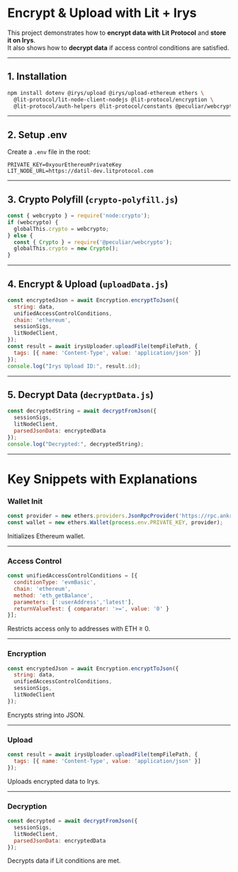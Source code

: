 # Encrypt & Upload with Lit + Irys

This project demonstrates how to **encrypt data with Lit Protocol** and **store it on Irys**.  
It also shows how to **decrypt data** if access control conditions are satisfied.

---

## 1. Installation
```bash
npm install dotenv @irys/upload @irys/upload-ethereum ethers \
  @lit-protocol/lit-node-client-nodejs @lit-protocol/encryption \
  @lit-protocol/auth-helpers @lit-protocol/constants @peculiar/webcrypto
```

---

## 2. Setup .env
Create a `.env` file in the root:
```
PRIVATE_KEY=0xyourEthereumPrivateKey
LIT_NODE_URL=https://datil-dev.litprotocol.com
```

---


## 3. Crypto Polyfill (`crypto-polyfill.js`)
```js
const { webcrypto } = require('node:crypto');
if (webcrypto) {
  globalThis.crypto = webcrypto;
} else {
  const { Crypto } = require('@peculiar/webcrypto');
  globalThis.crypto = new Crypto();
}
```

---

## 4. Encrypt & Upload (`uploadData.js`)
```js
const encryptedJson = await Encryption.encryptToJson({
  string: data,
  unifiedAccessControlConditions,
  chain: 'ethereum',
  sessionSigs,
  litNodeClient,
});
const result = await irysUploader.uploadFile(tempFilePath, {
  tags: [{ name: 'Content-Type', value: 'application/json' }]
});
console.log("Irys Upload ID:", result.id);
```

---

## 5. Decrypt Data (`decryptData.js`)
```js
const decryptedString = await decryptFromJson({
  sessionSigs,
  litNodeClient,
  parsedJsonData: encryptedData
});
console.log("Decrypted:", decryptedString);
```

---

# Key Snippets with Explanations

### Wallet Init
```js
const provider = new ethers.providers.JsonRpcProvider('https://rpc.ankr.com/eth');
const wallet = new ethers.Wallet(process.env.PRIVATE_KEY, provider);
```
 Initializes Ethereum wallet.

---

### Access Control
```js
const unifiedAccessControlConditions = [{
  conditionType: 'evmBasic',
  chain: 'ethereum',
  method: 'eth_getBalance',
  parameters: [':userAddress','latest'],
  returnValueTest: { comparator: '>=', value: '0' }
}];
```
 Restricts access only to addresses with ETH ≥ 0.

---

### Encryption
```js
const encryptedJson = await Encryption.encryptToJson({
  string: data,
  unifiedAccessControlConditions,
  sessionSigs,
  litNodeClient
});
```
 Encrypts string into JSON.

---

### Upload
```js
const result = await irysUploader.uploadFile(tempFilePath, {
  tags: [{ name: 'Content-Type', value: 'application/json' }]
});
```
 Uploads encrypted data to Irys.

---

### Decryption
```js
const decrypted = await decryptFromJson({
  sessionSigs,
  litNodeClient,
  parsedJsonData: encryptedData
});
```
 Decrypts data if Lit conditions are met.
